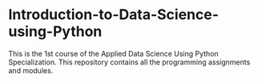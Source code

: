 # Introduction-to-Data-Science-using-Python
This is the 1st course of the Applied Data Science Using Python Specialization. This repository contains all the programming assignments and modules.
